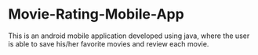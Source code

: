 # Movie-Rating-Mobile-App
This is an android mobile application developed using java, where the user is able to save his/her favorite movies and review each movie. 
